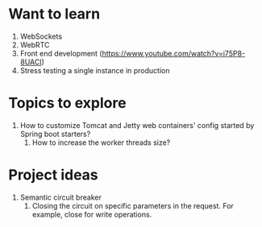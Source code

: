 # Want to learn
1. WebSockets
2. WebRTC
3. Front end development (https://www.youtube.com/watch?v=i75P8-8UACI)
4. Stress testing a single instance in production

# Topics to explore
1. How to customize Tomcat and Jetty web containers' config started by Spring boot starters?
   1. How to increase the worker threads size?

# Project ideas
1. Semantic circuit breaker
   1. Closing the circuit on specific parameters in the request. For example, close for write operations.
